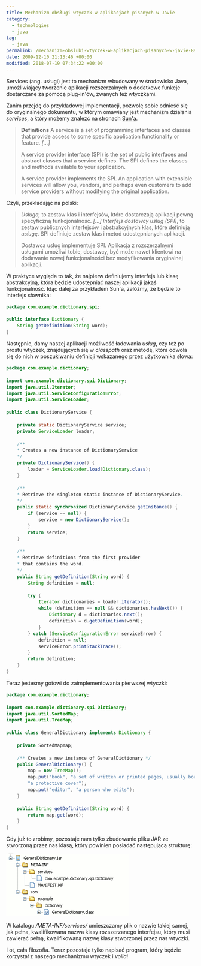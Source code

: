 ```yaml
---
title: Mechanizm obsługi wtyczek w aplikacjach pisanych w Javie
category:
  - technologies
  - java
tag:
  - java
permalink: /mechanizm-obslubi-wtyczek-w-aplikacjach-pisanych-w-javie-89.html
date: 2009-12-10 21:13:46 +00:00
modified: 2018-07-19 07:34:22 +00:00
---
```



Services (ang. usługi) jest to mechanizm wbudowany w środowisko Java, umożliwiający tworzenie aplikacji rozszerzalnych o dodatkowe funkcje dostarczane za pomocą plug-in'ów, zwanych też wtyczkami.

Zanim przejdę do przykładowej implementacji, pozwolę sobie odnieść się do oryginalnego dokumentu, w którym omawiany jest mechanizm działania *services*, a który możemy znaleźć na stronach [Sun'a](http://java.sun.com/developer/technicalArticles/javase/extensible/).

<!--more-->

> **Definitions**
> A service is a set of programming interfaces and classes that provide access to some specific application functionality or feature. *[…]*
>
> A service provider interface (SPI) is the set of public interfaces and abstract classes that a service defines. The SPI defines the classes and methods available to your application.
>
> A service provider implements the SPI. An application with extensible services will allow you, vendors, and perhaps even customers to add service providers without modifying the original application.

Czyli, przekładając na polski:

> *Usługa,* to zestaw klas i interfejsów, które dostarczają aplikacji pewną specyficzną funkcjonalność. *[…]*
> *Interfejs dostawcy usług (SPI)*, to zestaw publicznych interfejsów i abstrakcyjnych klas, które definiują *usługę*. SPI definiuje zestaw klas i metod udostępnianych aplikacji.
>
> Dostawca usług implementuje SPI. Aplikacja z rozszerzalnymi usługami umożliwi tobie, dostawcy, być może nawet klientowi na dodawanie nowej funkcjonalności bez modyfikowania oryginalnej aplikacji.

W praktyce wygląda to tak, że najpierw definiujemy interfejs lub klasę abstrakcyjną, która będzie udostępniać naszej aplikacji jakąś funkcjonalność. Idąc dalej za przykładem Sun'a, załóżmy, że będzie to interfejs słownika:

```java
package com.example.dictionary.spi;

public interface Dictionary {
    String getDefinition(String word);
}
```

Następnie, damy naszej aplikacji możliwość ładowania *usług*, czy też po prostu wtyczek, znajdujących się w *classpath* oraz metodę, która odwoła się do nich w poszukiwaniu definicji wskazanego przez użytkownika słowa:

```java
package com.example.dictionary;

import com.example.dictionary.spi.Dictionary;
import java.util.Iterator;
import java.util.ServiceConfigurationError;
import java.util.ServiceLoader;

public class DictionaryService {

    private static DictionaryService service;
    private ServiceLoader loader;

    /**
    * Creates a new instance of DictionaryService
    */
    private DictionaryService() {
        loader = ServiceLoader.load(Dictionary.class);
    }

    /**
    * Retrieve the singleton static instance of DictionaryService.
    */
    public static synchronized DictionaryService getInstance() {
        if (service == null) {
            service = new DictionaryService();
        }
        return service;
    }

    /**
    * Retrieve definitions from the first provider
    * that contains the word.
    */
    public String getDefinition(String word) {
        String definition = null;

        try {
            Iterator dictionaries = loader.iterator();
            while (definition == null && dictionaries.hasNext()) {
                Dictionary d = dictionaries.next();
                definition = d.getDefinition(word);
            }
        } catch (ServiceConfigurationError serviceError) {
            definition = null;
            serviceError.printStackTrace();
        }
        return definition;
    }
}
```

Teraz jesteśmy gotowi do zaimplementowania pierwszej wtyczki:

```java
package com.example.dictionary;

import com.example.dictionary.spi.Dictionary;
import java.util.SortedMap;
import java.util.TreeMap;

public class GeneralDictionary implements Dictionary {

    private SortedMapmap;

    /** Creates a new instance of GeneralDictionary */
    public GeneralDictionary() {
        map = new TreeMap();
        map.put("book", "a set of written or printed pages, usually bound with " +
        "a protective cover");
        map.put("editor", "a person who edits");
    }

    public String getDefinition(String word) {
        return map.get(word);
    }
}
```

Gdy już to zrobimy, pozostaje nam tylko zbudowanie pliku JAR ze stworzoną przez nas klasą, który powinien posiadać następującą strukturę:

![Zawartość pliku JAR](/assets/images/uploads/2009/12/jarcontent.gif)

W katalogu */META-INF/services/* umieszczamy plik o nazwie takiej samej, jak pełna, kwalifikowana nazwa klasy rozszerzanego interfejsu, który musi zawierać pełną, kwalifikowaną nazwę klasy stworzonej przez nas wtyczki.

I ot, cała filozofia. Teraz pozostaje tylko napisać program, który będzie korzystał z naszego mechanizmu wtyczek i *voila*!
